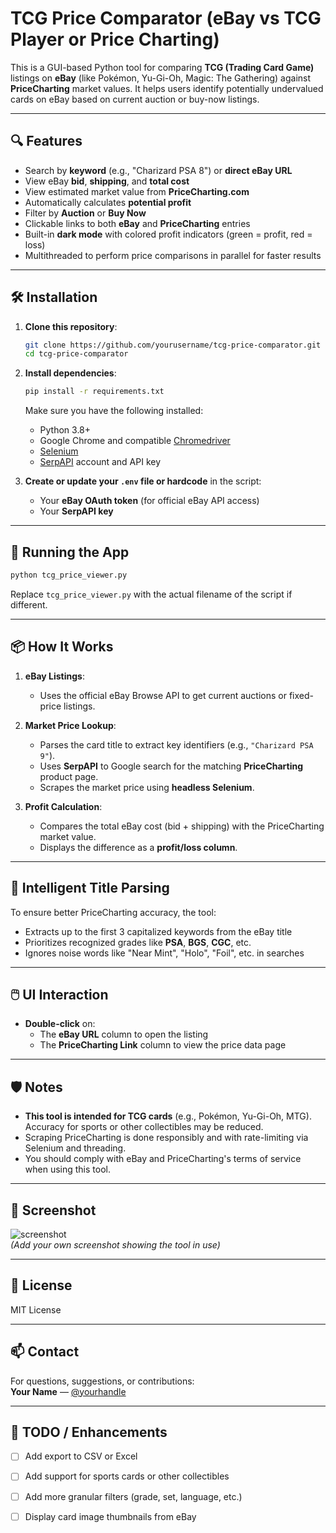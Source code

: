 # TCG Price Comparator (eBay vs TCG Player or Price Charting)

This is a GUI-based Python tool for comparing **TCG (Trading Card Game)** listings on **eBay** (like Pokémon, Yu-Gi-Oh, Magic: The Gathering) against **PriceCharting** market values. It helps users identify potentially undervalued cards on eBay based on current auction or buy-now listings.

---

## 🔍 Features

- Search by **keyword** (e.g., "Charizard PSA 8") or **direct eBay URL**
- View eBay **bid**, **shipping**, and **total cost**
- View estimated market value from **PriceCharting.com**
- Automatically calculates **potential profit**
- Filter by **Auction** or **Buy Now**
- Clickable links to both **eBay** and **PriceCharting** entries
- Built-in **dark mode** with colored profit indicators (green = profit, red = loss)
- Multithreaded to perform price comparisons in parallel for faster results

---

## 🛠️ Installation

1. **Clone this repository**:

   ```bash
   git clone https://github.com/yourusername/tcg-price-comparator.git
   cd tcg-price-comparator
   ```

2. **Install dependencies**:

   ```bash
   pip install -r requirements.txt
   ```

   Make sure you have the following installed:
   - Python 3.8+
   - Google Chrome and compatible [Chromedriver](https://chromedriver.chromium.org/)
   - [Selenium](https://pypi.org/project/selenium/)
   - [SerpAPI](https://serpapi.com/) account and API key

3. **Create or update your `.env` file or hardcode** in the script:

   - Your **eBay OAuth token** (for official eBay API access)
   - Your **SerpAPI key**

---

## 🚀 Running the App

```bash
python tcg_price_viewer.py
```

Replace `tcg_price_viewer.py` with the actual filename of the script if different.

---

## 📦 How It Works

1. **eBay Listings**:
   - Uses the official eBay Browse API to get current auctions or fixed-price listings.

2. **Market Price Lookup**:
   - Parses the card title to extract key identifiers (e.g., `"Charizard PSA 9"`).
   - Uses **SerpAPI** to Google search for the matching **PriceCharting** product page.
   - Scrapes the market price using **headless Selenium**.

3. **Profit Calculation**:
   - Compares the total eBay cost (bid + shipping) with the PriceCharting market value.
   - Displays the difference as a **profit/loss column**.

---

## 🧠 Intelligent Title Parsing

To ensure better PriceCharting accuracy, the tool:
- Extracts up to the first 3 capitalized keywords from the eBay title
- Prioritizes recognized grades like **PSA**, **BGS**, **CGC**, etc.
- Ignores noise words like "Near Mint", "Holo", "Foil", etc. in searches

---

## 🖱️ UI Interaction

- **Double-click** on:
  - The **eBay URL** column to open the listing
  - The **PriceCharting Link** column to view the price data page

---

## 🛡️ Notes

- **This tool is intended for TCG cards** (e.g., Pokémon, Yu-Gi-Oh, MTG). Accuracy for sports or other collectibles may be reduced.
- Scraping PriceCharting is done responsibly and with rate-limiting via Selenium and threading.
- You should comply with eBay and PriceCharting's terms of service when using this tool.

---

## 📸 Screenshot

![screenshot](screenshot.png)  
_(Add your own screenshot showing the tool in use)_

---

## 📃 License

MIT License

---

## 📫 Contact

For questions, suggestions, or contributions:  
**Your Name** — [@yourhandle](https://github.com/yourhandle)

---

## 🧩 TODO / Enhancements

- [ ] Add export to CSV or Excel
- [ ] Add support for sports cards or other collectibles
- [ ] Add more granular filters (grade, set, language, etc.)
- [ ] Display card image thumbnails from eBay

